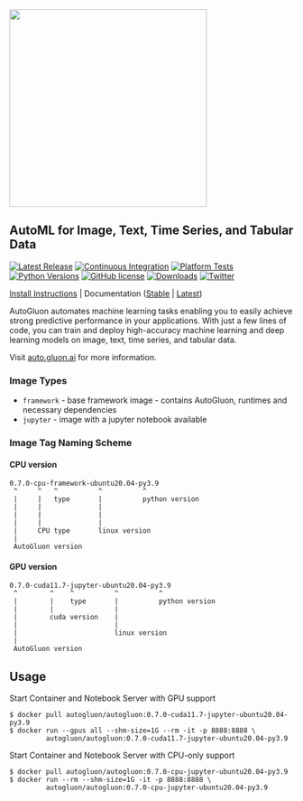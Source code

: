 <div align="left">
  <img src="https://user-images.githubusercontent.com/16392542/77208906-224aa500-6aba-11ea-96bd-e81806074030.png" width="350">
</div>

## AutoML for Image, Text, Time Series, and Tabular Data

[![Latest Release](https://img.shields.io/github/v/release/autogluon/autogluon)](https://github.com/autogluon/autogluon/releases)
[![Continuous Integration](https://github.com/autogluon/autogluon/actions/workflows/continuous_integration.yml/badge.svg)](https://github.com/autogluon/autogluon/actions/workflows/continuous_integration.yml)
[![Platform Tests](https://github.com/autogluon/autogluon/actions/workflows/platform_tests-command.yml/badge.svg?event=schedule)](https://github.com/autogluon/autogluon/actions/workflows/platform_tests-command.yml)
[![Python Versions](https://img.shields.io/badge/python-3.8%20%7C%203.9%20%7C%203.10-blue)](https://pypi.org/project/autogluon/)
[![GitHub license](https://img.shields.io/badge/License-Apache_2.0-blue.svg)](https://github.com/autogluon/autogluon/blob/master/LICENSE)
[![Downloads](https://pepy.tech/badge/autogluon/month)](https://pepy.tech/project/autogluon)
[![Twitter](https://img.shields.io/twitter/follow/autogluon?style=social)](https://twitter.com/autogluon)

[Install Instructions](https://auto.gluon.ai/stable/install.html) | Documentation ([Stable](https://auto.gluon.ai/stable/index.html) | [Latest](https://auto.gluon.ai/dev/index.html))

AutoGluon automates machine learning tasks enabling you to easily achieve strong predictive performance in your applications.  With just a few lines of code, you can train and deploy high-accuracy machine learning and deep learning models on image, text, time series, and tabular data.


Visit [auto.gluon.ai](https://auto.gluon.ai) for more information.

### Image Types
* `framework` - base framework image - contains AutoGluon, runtimes and necessary dependencies
* `jupyter` - image with a jupyter notebook available

### Image Tag Naming Scheme

#### CPU version
```
0.7.0-cpu-framework-ubuntu20.04-py3.9
 ^     ^   ^          ^          ^
 |     |   type       |          python version
 |     |              |
 |     |              |
 |     |              |
 |     CPU type       linux version
 |
 AutoGluon version
```
#### GPU version
```
0.7.0-cuda11.7-jupyter-ubuntu20.04-py3.9
 ^        ^    ^          ^          ^
 |        |    type       |          python version
 |        |               |
 |        cuda version    |
 |                        |
 |                        linux version
 |
 AutoGluon version
```

## Usage

Start Container and Notebook Server with GPU support

```shell
$ docker pull autogluon/autogluon:0.7.0-cuda11.7-jupyter-ubuntu20.04-py3.9
$ docker run --gpus all --shm-size=1G --rm -it -p 8888:8888 \
         autogluon/autogluon:0.7.0-cuda11.7-jupyter-ubuntu20.04-py3.9
```

Start Container and Notebook Server with CPU-only support

```shell
$ docker pull autogluon/autogluon:0.7.0-cpu-jupyter-ubuntu20.04-py3.9
$ docker run --rm --shm-size=1G -it -p 8888:8888 \
         autogluon/autogluon:0.7.0-cpu-jupyter-ubuntu20.04-py3.9
```

